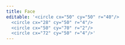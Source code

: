 ```yaml
---
title: Face
editable: '<circle cx="50" cy="50" r="40"/>
  <circle cx="28" cy="50" r="4"/>
  <circle cx="50" cy="70" r="2"/>
  <circle cx="72" cy="50" r="4"/>'
---
```

